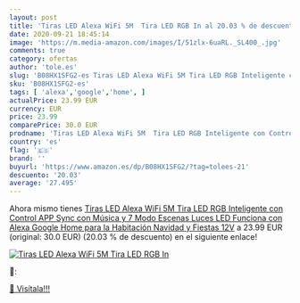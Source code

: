 ```yaml
---
layout: post
title: 'Tiras LED Alexa WiFi 5M  Tira LED RGB In al 20.03 % de descuento'
date: 2020-09-21 18:45:14
image: 'https://m.media-amazon.com/images/I/51zlx-6uaRL._SL400_.jpg'
comments: true
category: ofertas
author: 'tole.es'
slug: 'B08HX1SFG2-es Tiras LED Alexa WiFi 5M Tira LED RGB Inteligente con...'
sku: 'B08HX1SFG2-es'
tags: [ 'alexa','google','home', ]
actualPrice: 23.99 EUR
currency: EUR
price: 23.99
comparePrice: 30.0 EUR
prodname: 'Tiras LED Alexa WiFi 5M  Tira LED RGB Inteligente con Control APP  Sync con Música y 7 Modo Escenas  Luces LED Funciona con Alexa  Google Home para la Habitación  Navidad y Fiestas  12V'
country: 'es'
flag: '🇪🇸'
brand: ''
buyurl: 'https://www.amazon.es/dp/B08HX1SFG2/?tag=tolees-21'
descuento: '20.03'
average: '27.495'
---
```


Ahora mismo tienes [Tiras LED Alexa WiFi 5M  Tira LED RGB Inteligente con Control APP  Sync con Música y 7 Modo Escenas  Luces LED Funciona con Alexa  Google Home para la Habitación  Navidad y Fiestas  12V](https://www.amazon.es/dp/B08HX1SFG2/?tag=tolees-21) a 23.99 EUR (original: 30.0 EUR) (20.03 %  de descuento) en el siguiente enlace!

[![Tiras LED Alexa WiFi 5M  Tira LED RGB In](https://m.media-amazon.com/images/I/51zlx-6uaRL._SL400_.jpg)](https://www.amazon.es/dp/B08HX1SFG2/?tag=tolees-21)

🔎:


[🛒 Visítala!!!](https://www.amazon.es/dp/B08HX1SFG2/?tag=tolees-21)

